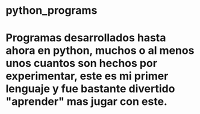 # python_programs
# Programas desarrollados hasta ahora en python, muchos o al menos unos cuantos son hechos por experimentar, este es mi primer lenguaje y fue bastante divertido "aprender" mas jugar con este.
